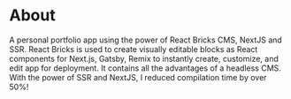 # About

A personal portfolio app using the power of React Bricks CMS, NextJS and SSR. React Bricks is used to create visually editable blocks as React components for Next.js, Gatsby, Remix to instantly create, customize, and edit app for deployment. It contains all the advantages of a headless CMS. With the power of SSR and NextJS, I reduced compilation time by over 50%!
